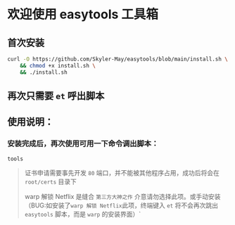 # 欢迎使用 easytools 工具箱

## 首次安装

```bash
curl -O https://github.com/Skyler-May/easytools/blob/main/install.sh \
    && chmod +x install.sh \
    && ./install.sh
```

## 再次只需要 `et` 呼出脚本

## 使用说明：

### 安装完成后，再次使用可用一下命令调出脚本：

```
tools
```

> 证书申请需要事先开发 `80` 端口，并不能被其他程序占用，成功后将会在 `root/certs` 目录下
>
> warp 解锁 Netflix 是缝合 `第三方大神之作` 介意请勿选择此项。或手动安装（BUG:如安装了`warp 解锁 Netflix`此项，终端键入 `et` 将不会再次跳出 `easytools` 脚本，而是 `warp` 的安装界面）`
